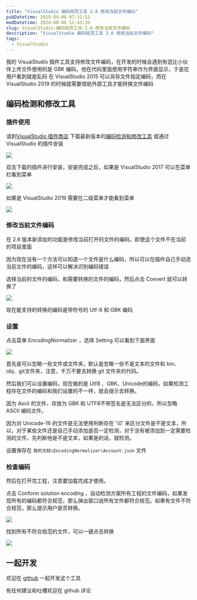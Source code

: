 ```yaml
---
title: "VisualStudio 编码规范工具 2.6 修改当前文件编码"
pubDatetime: 2019-04-06 07:31:53
modDatetime: 2024-08-06 12:43:35
slug: VisualStudio-编码规范工具-2.6-修改当前文件编码
description: "VisualStudio 编码规范工具 2.6 修改当前文件编码"
tags:
  - VisualStudio
---
```





我的 VisualStudio 插件工具支持修改文件编码，在开发的时候会遇到有逗比小伙伴上传文件使用的是 GBK 编码，他在代码里面使用字符串作为界面显示，于是在用户看到就是乱码
在 VisualStudio 2015 可以另存文件指定编码，而在 VisualStudio 2019 的时候就需要借助外部工具才能转换文件编码

<!--more-->


<!-- CreateTime:2019/4/6 15:31:53 -->

<!-- csdn -->

## 编码检测和修改工具

### 插件使用

请到[VisualStudio 插件商店](https://marketplace.visualstudio.com/items?itemName=lindexigd.vs-extension-18109) 下载最新版本的[编码检测和修改工具](https://marketplace.visualstudio.com/items?itemName=lindexigd.vs-extension-18109) 或通过 VisualStudio 的插件安装

![](images/img-lindexi%2F20194615112829.png)

<!-- ![](images/img-VisualStudio 编码规范工具 2.6 修改当前文件编码0.png) -->

双击下载的插件进行安装，安装完成之后，如果是 VisualStudio 2017 可以在菜单栏看到菜单

![](images/img-lindexi%2F2019461567484.png)

如果是 VisualStudio 2019 需要在二级菜单才能看到菜单

<!-- ![](images/img-VisualStudio 编码规范工具 2.6 修改当前文件编码4.png) -->

![](images/img-lindexi%2F201946152150829.png)

### 修改当前文件编码

在 2.6 版本新添加的功能是修改当前打开的文件的编码，即使这个文件不在当前的项目里面

因为现在没有一个方法可以知道一个文件是什么编码，所以可以在插件自己手动选当前文件的编码，这样可以解决识别编码错误

选择当前的文件的编码，和需要转换的文件的编码，然后点击 Convert 就可以转换了

<!-- ![](images/img-VisualStudio 编码规范工具 2.6 修改当前文件编码5.png) -->

![](images/img-lindexi%2F201946153140370.png)

现在能支持的转换的编码是带符号的 Utf-8 和 GBK 编码

### 设置

点击菜单 EncodingNormailzer ，选择 Setting 可以看到下面界面

<!-- ![](images/img-VisualStudio 编码规范工具 2.6 修改当前文件编码1.png) -->

![](images/img-lindexi%2F201946151729613.png)

首先是可以忽略一些文件或文件夹，默认是忽略一些不是文本的文件和 bin、obj、git文件夹，注意，千万不要去转换 git 文件夹的代码。

然后我们可以设置编码，现在做的是 Utf8 、GBK、Unicode的编码，如果检测工程存在文件的编码和我们设置的不一样，就会提示去转换。

因为 Ascii 的文件，存放为 GBK 和 UTF8不带签名是无法区分的，所以忽略 ASCII 编码文件。

因为对 Unicode-16 的文件是无法使用判断存在 '\0' 来区分文件是不是文本，所以，对于某些文件还是自己手动添加是否一定检测，对于没有被添加到一定需要检测的文件，先判断他是不是文本，如果是的话，就检测。

设置保存在 `我的文档\EncodingNormalizer\Account.json` 文件

### 检查编码

然后在打开完工程，注意要加载完成才使用。

点击 Conform solution encoding ，自动检测方案所有工程的文件编码，如果发现所有的编码都符合规范，那么弹出窗口说所有文件都符合规范。如果有文件不符合规范，那么提示用户是否转换。

<!-- ![](images/img-VisualStudio 编码规范工具 2.6 修改当前文件编码2.png) -->

![](images/img-lindexi%2F201946151823827.png)

找到所有不符合规范的文件，可以一键点击转换

![](images/img-lindexi%2F20194615184676.png)

<!-- ![](images/img-VisualStudio 编码规范工具 2.6 修改当前文件编码3.png) -->

## 一起开发

欢迎在 [github](https://github.com/dotnet-campus/EncodingNormalior) 一起开发这个工具

有任何建议和吐槽欢迎在 github 评论


